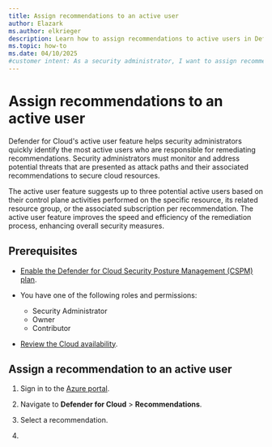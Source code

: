 ```yaml
---
title: Assign recommendations to an active user
author: Elazark
ms.author: elkrieger
description: Learn how to assign recommendations to active users in Defender for Cloud to enhance security and streamline remediation processes.
ms.topic: how-to
ms.date: 04/10/2025
#customer intent: As a security administrator, I want to assign recommendations to active users in Defender for Cloud to enhance security and streamline remediation processes.
---
```


# Assign recommendations to an active user

Defender for Cloud's active user feature helps security administrators quickly identify the most active users who are responsible for remediating recommendations. Security administrators must monitor and address potential threats that are presented as attack paths and their associated recommendations to secure cloud resources.

The active user feature suggests up to three potential active users based on their control plane activities performed on the specific resource, its related resource group, or the associated subscription per recommendation. The active user feature improves the speed and efficiency of the remediation process, enhancing overall security measures.

## Prerequisites

- [Enable the Defender for Cloud Security Posture Management (CSPM) plan](tutorial-enable-cspm-plan.md).

- You have one of the following roles and permissions: 
  - Security Administrator
  - Owner
  - Contributor

- [Review the Cloud availability](support-matrix-cloud-environment.md).

## Assign a recommendation to an active user

1. Sign in to the [Azure portal](https://portal.azure.com/).

1. Navigate to **Defender for Cloud** > **Recommendations**.

1. Select a recommendation.

1.